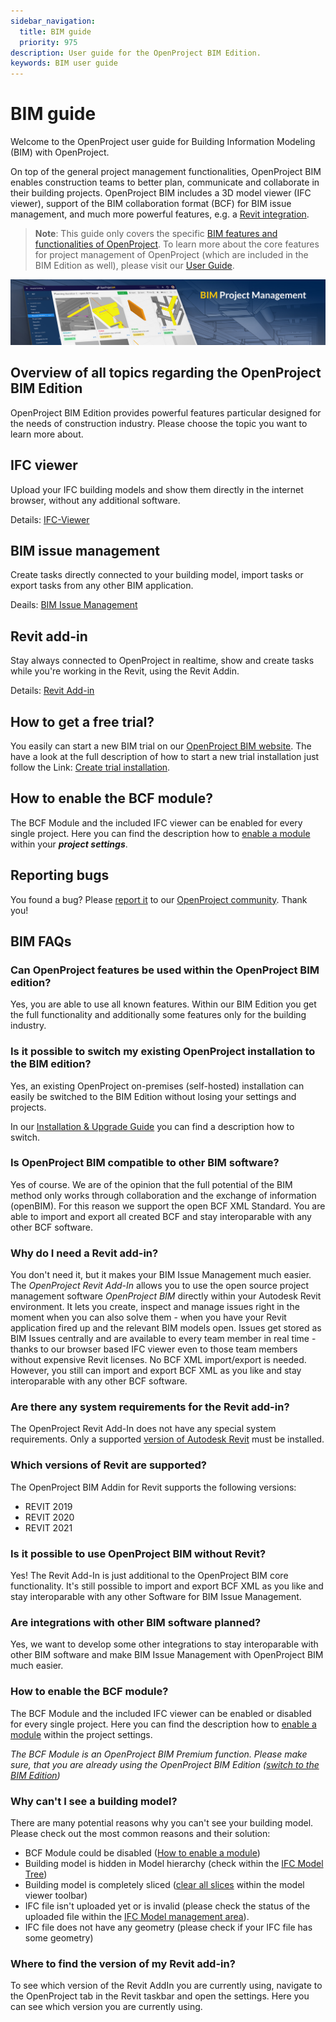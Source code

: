```yaml
---
sidebar_navigation:
  title: BIM guide
  priority: 975
description: User guide for the OpenProject BIM Edition.
keywords: BIM user guide
---
```

# BIM guide

Welcome to the OpenProject user guide for Building Information Modeling (BIM) with OpenProject.

On top of the general project management functionalities, OpenProject BIM enables construction teams to better plan, communicate and collaborate in their building projects. OpenProject BIM includes a 3D model viewer (IFC viewer), support of the BIM collaboration format (BCF) for BIM issue management, and much more powerful features, e.g. a [Revit integration](revit-add-in).


> **Note**: This guide only covers the specific [BIM features and functionalities of OpenProject](https://www.openproject.org/bim-project-management/). To learn more about the core features for project management of OpenProject (which are included in the BIM Edition as well), please visit our [User Guide](../user-guide/).


![BIM Project Management](demo_project_teaser_bim.jpg)



## Overview of all topics regarding the OpenProject BIM Edition

OpenProject BIM Edition provides powerful features particular designed for the needs of construction industry. Please choose the topic you want to learn more about.

## IFC viewer

Upload your IFC building models and show them directly in the internet browser, without any additional software.

Details: [IFC-Viewer](ifc-viewer)



## BIM issue management

Create tasks directly connected to your building model, import tasks or export tasks from any other BIM application.

Deails: [BIM Issue Management](bim-issue-management)



## Revit add-in

Stay always connected to OpenProject in realtime, show and create tasks while you're working in the Revit, using the Revit Addin.

Details: [Revit Add-in](revit-add-in)



## How to get a free trial?

You easily can start a new BIM trial on our [OpenProject BIM website](https://www.openproject.org/bim-project-management/). The have a look at the full description of how to start a new trial installation just follow the Link: [Create trial installation](../enterprise-guide/enterprise-cloud-guide/create-cloud-trial/).



## How to enable the BCF module?

The BCF Module and the included IFC viewer can be enabled for every single project. Here you can find the description how to [enable a module](../user-guide/projects/project-settings/modules/) within your ***project settings***.



## Reporting bugs

You found a bug? Please [report it](../development/report-a-bug) to our [OpenProject community](https://community.openproject.com/projects/revit-add-in). Thank you!



## BIM FAQs



### Can OpenProject features be used within the OpenProject BIM edition?

Yes, you are able to use all known features. Within our BIM Edition you get the full functionality and additionally some features only for the building industry.



### Is it possible to switch my existing OpenProject installation to the BIM edition?

Yes, an existing OpenProject on-premises (self-hosted) installation can easily be switched to the BIM Edition without losing your settings and projects.

In our [Installation & Upgrade Guide](../installation-and-operations/changing-to-bim-edition) you can find a description how to switch.



### Is OpenProject BIM compatible to other BIM software?

Yes of course. We are of the opinion that the full potential of the BIM method only works through collaboration and the exchange of information (openBIM). For this reason we support the open BCF XML Standard. You are able to import and export all created BCF and stay interoparable with any other BCF software.



### Why do I need a Revit add-in?

You don't need it, but it makes your BIM Issue Management much easier. The *OpenProject Revit Add-In* allows you to use the open source project management software *OpenProject BIM* directly within your Autodesk Revit environment. It lets you create, inspect and manage issues right in the moment when you can also solve them - when you have your Revit application fired up and the relevant BIM models open. Issues get stored as BIM Issues centrally and are available to every team member in real time - thanks to our browser based IFC viewer even to those team members without expensive Revit licenses. No BCF XML import/export is needed. However, you still can import and export BCF XML as you like and stay interoparable with any other BCF software.



### Are there any system requirements for the Revit add-in?

The OpenProject Revit Add-In does not have any special system requirements. Only a supported [version of Autodesk Revit](./revit-add-in/#system-requirements) must be installed. 



### Which versions of Revit are supported?

The OpenProject BIM Addin for Revit supports the following versions:

- REVIT 2019 
- REVIT 2020 
- REVIT 2021



### Is it possible to use OpenProject BIM without Revit?

Yes! The Revit Add-In is just additional to the OpenProject BIM core functionality. It's still possible to import and export BCF XML as you like and stay interoparable with any other Software for BIM Issue Management.



### Are integrations with other BIM software planned?

Yes, we want to develop some other integrations to stay interoparable with other BIM software and make BIM Issue Management with OpenProject BIM much easier.



### How to enable the BCF module?

The BCF Module and the included IFC viewer can be enabled or disabled for every single project. Here you can find the description how to [enable a module](../user-guide/projects/project-settings/modules/) within the project settings. 

*The BCF Module is an OpenProject BIM Premium function. Please make sure, that you are already using the OpenProject BIM Edition ([switch to the BIM Edition](../installation-and-operations/changing-to-bim-edition))*

 

### Why can't I see a building model?

There are many potential reasons why you can't see your building model. Please check out the most common reasons and their solution:

- BCF Module could be disabled ([How to enable a module](../user-guide/projects/project-settings/modules/))
- Building model is hidden in Model hierarchy (check within the [IFC Model Tree](ifc-viewer/#show-or-hide-models-or-elements-via-model-tree))
- Building model is completely sliced ([clear all slices](ifc-viewer/#how-to-slice-the-building-model) within the model viewer toolbar)
- IFC file isn't uploaded yet or is invalid (please check the status of the uploaded file within the [IFC Model management area](ifc-viewer/#import-and-export-ifc-models)).
- IFC file does not have any geometry (please check if your IFC file has some geometry)



### Where to find the version of my Revit add-in?

To see which version of the Revit AddIn you are currently using, navigate to the OpenProject tab in the Revit taskbar and open the settings. Here you can see which version you are currently using.

